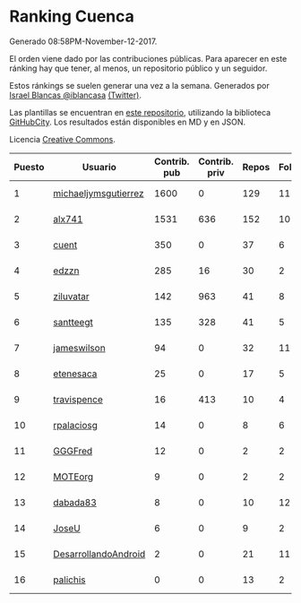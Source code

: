 # Ranking Cuenca

Generado 08:58PM-November-12-2017.

El orden viene dado por las contribuciones públicas. Para aparecer en este ránking hay que tener, al menos, un repositorio público y un seguidor.

Estos ránkings se suelen generar una vez a la semana. Generados por [Israel Blancas @iblancasa](https://github.com/iblancasa/) [(Twitter)](https://twitter.com/iblancasa).

Las plantillas se encuentran en [este repositorio](https://github.com/iblancasa/GH-Spanish-Ranking), utilizando la biblioteca [GitHubCity](https://github.com/iblancasa/GitHubCity). Los resultados están disponibles en MD y en JSON.

Licencia [Creative Commons](https://creativecommons.org/licenses/by/4.0/).

| Puesto   |  Usuario  | Contrib. pub | Contrib. priv |Repos| Followers | Desde |  Avatar  |
|----------|-----------|--------------|---------------|-----|-----------|-------|----------|
|1|[michaeljymsgutierrez](https://github.com/michaeljymsgutierrez)|1600|0|129|11|2016-05-30|![michaeljymsgutierrez](https://avatars0.githubusercontent.com/u/19644179)|
|2|[alx741](https://github.com/alx741)|1531|636|152|10|2012-10-12|![alx741](https://avatars0.githubusercontent.com/u/2545720)|
|3|[cuent](https://github.com/cuent)|350|0|37|6|2013-08-17|![cuent](https://avatars3.githubusercontent.com/u/5248968)|
|4|[edzzn](https://github.com/edzzn)|285|16|30|2|2015-10-02|![edzzn](https://avatars1.githubusercontent.com/u/14936466)|
|5|[ziluvatar](https://github.com/ziluvatar)|142|963|41|8|2012-02-09|![ziluvatar](https://avatars2.githubusercontent.com/u/1424663)|
|6|[santteegt](https://github.com/santteegt)|135|328|41|5|2011-07-19|![santteegt](https://avatars1.githubusercontent.com/u/926341)|
|7|[jameswilson](https://github.com/jameswilson)|94|0|32|11|2010-04-14|![jameswilson](https://avatars0.githubusercontent.com/u/243532)|
|8|[etenesaca](https://github.com/etenesaca)|25|0|17|5|2013-02-14|![etenesaca](https://avatars2.githubusercontent.com/u/3594639)|
|9|[travispence](https://github.com/travispence)|16|413|10|4|2011-12-02|![travispence](https://avatars2.githubusercontent.com/u/1236534)|
|10|[rpalaciosg](https://github.com/rpalaciosg)|14|0|8|6|2015-03-25|![rpalaciosg](https://avatars0.githubusercontent.com/u/11642622)|
|11|[GGGFred](https://github.com/GGGFred)|12|0|2|2|2013-01-15|![GGGFred](https://avatars3.githubusercontent.com/u/3277081)|
|12|[MOTEorg](https://github.com/MOTEorg)|9|0|2|2|2013-10-17|![MOTEorg](https://avatars1.githubusercontent.com/u/5705296)|
|13|[dabada83](https://github.com/dabada83)|8|0|10|12|2010-02-26|![dabada83](https://avatars3.githubusercontent.com/u/211490)|
|14|[JoseU](https://github.com/JoseU)|6|0|9|2|2014-05-08|![JoseU](https://avatars1.githubusercontent.com/u/7528517)|
|15|[DesarrollandoAndroid](https://github.com/DesarrollandoAndroid)|2|0|21|11|2014-06-22|![DesarrollandoAndroid](https://avatars2.githubusercontent.com/u/7956170)|
|16|[palichis](https://github.com/palichis)|0|0|13|2|2011-03-29|![palichis](https://avatars1.githubusercontent.com/u/697345)|
